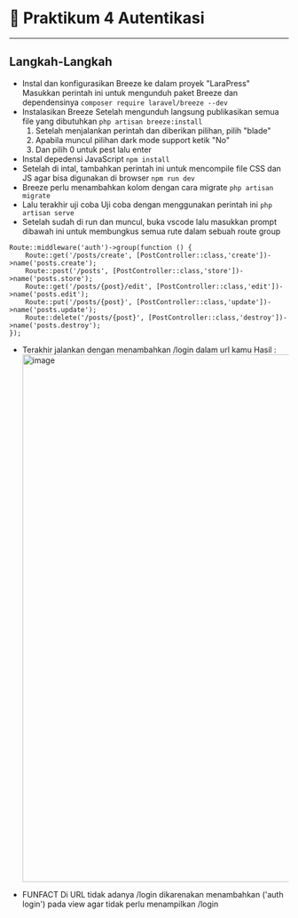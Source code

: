 # 🚀 Praktikum 4 Autentikasi

---

## Langkah-Langkah
- Instal dan konfigurasikan Breeze ke dalam proyek "LaraPress"
  Masukkan perintah ini untuk mengunduh paket Breeze dan dependensinya
  ```composer require laravel/breeze --dev```
- Instalasikan Breeze
  Setelah mengunduh langsung publikasikan semua file yang dibutuhkan
  ```php artisan breeze:install```
  1. Setelah menjalankan perintah dan diberikan pilihan, pilih "blade"
  2. Apabila muncul pilihan dark mode support ketik "No"
  3. Dan pilih 0 untuk pest lalu enter
- Instal depedensi JavaScript
  ```npm install```
- Setelah di intal, tambahkan perintah ini untuk mencompile file CSS dan JS agar bisa digunakan di browser
  ```npm run dev```
- Breeze perlu menambahkan kolom dengan cara migrate
  ```php artisan migrate```
- Lalu terakhir uji coba
  Uji coba dengan menggunakan perintah ini
  ```php artisan serve```
- Setelah sudah di run dan muncul, buka vscode lalu masukkan prompt dibawah ini untuk membungkus semua rute dalam sebuah route group
```
Route::middleware('auth')->group(function () {
    Route::get('/posts/create', [PostController::class,'create'])->name('posts.create');
    Route::post('/posts', [PostController::class,'store'])->name('posts.store');
    Route::get('/posts/{post}/edit', [PostController::class,'edit'])->name('posts.edit');
    Route::put('/posts/{post}', [PostController::class,'update'])->name('posts.update');
    Route::delete('/posts/{post}', [PostController::class,'destroy'])->name('posts.destroy');
});
```
- Terakhir jalankan dengan menambahkan /login dalam url kamu
  Hasil :
  <img width="1902" height="949" alt="image" src="https://github.com/user-attachments/assets/6b7e5493-c821-47a6-8b20-c947e36e2eea" />

- FUNFACT
  Di URL tidak adanya /login dikarenakan menambahkan ('auth login') pada view agar tidak perlu menampilkan /login
